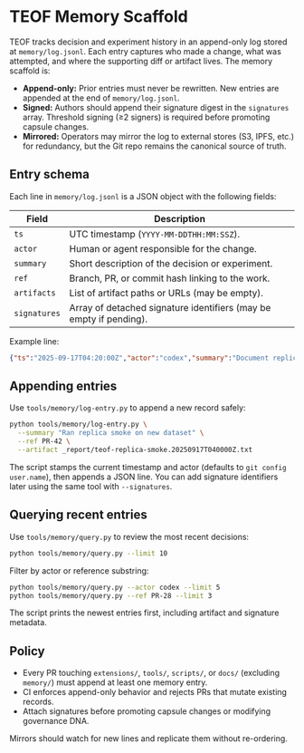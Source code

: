 # TEOF Memory Scaffold

TEOF tracks decision and experiment history in an append-only log stored at `memory/log.jsonl`. Each entry captures who made a change, what was attempted, and where the supporting diff or artifact lives. The memory scaffold is:

- **Append-only:** Prior entries must never be rewritten. New entries are appended at the end of `memory/log.jsonl`.
- **Signed:** Authors should append their signature digest in the `signatures` array. Threshold signing (≥2 signers) is required before promoting capsule changes.
- **Mirrored:** Operators may mirror the log to external stores (S3, IPFS, etc.) for redundancy, but the Git repo remains the canonical source of truth.

## Entry schema

Each line in `memory/log.jsonl` is a JSON object with the following fields:

| Field       | Description |
|-------------|-------------|
| `ts`        | UTC timestamp (`YYYY-MM-DDTHH:MM:SSZ`). |
| `actor`     | Human or agent responsible for the change. |
| `summary`   | Short description of the decision or experiment. |
| `ref`       | Branch, PR, or commit hash linking to the work. |
| `artifacts` | List of artifact paths or URLs (may be empty). |
| `signatures`| Array of detached signature identifiers (may be empty if pending). |

Example line:

```json
{"ts":"2025-09-17T04:20:00Z","actor":"codex","summary":"Document replica smoke flow","ref":"PR-26","artifacts":["tools/replica-smoke.sh"],"signatures":[]}
```

## Appending entries

Use `tools/memory/log-entry.py` to append a new record safely:

```bash
python tools/memory/log-entry.py \
  --summary "Ran replica smoke on new dataset" \
  --ref PR-42 \
  --artifact _report/teof-replica-smoke.20250917T040000Z.txt
```

The script stamps the current timestamp and actor (defaults to `git config user.name`), then appends a JSON line. You can add signature identifiers later using the same tool with `--signatures`.

## Querying recent entries

Use `tools/memory/query.py` to review the most recent decisions:

```bash
python tools/memory/query.py --limit 10
```

Filter by actor or reference substring:

```bash
python tools/memory/query.py --actor codex --limit 5
python tools/memory/query.py --ref PR-28 --limit 3
```

The script prints the newest entries first, including artifact and signature metadata.

## Policy

- Every PR touching `extensions/`, `tools/`, `scripts/`, or `docs/` (excluding `memory/`) must append at least one memory entry.
- CI enforces append-only behavior and rejects PRs that mutate existing records.
- Attach signatures before promoting capsule changes or modifying governance DNA.

Mirrors should watch for new lines and replicate them without re-ordering.
